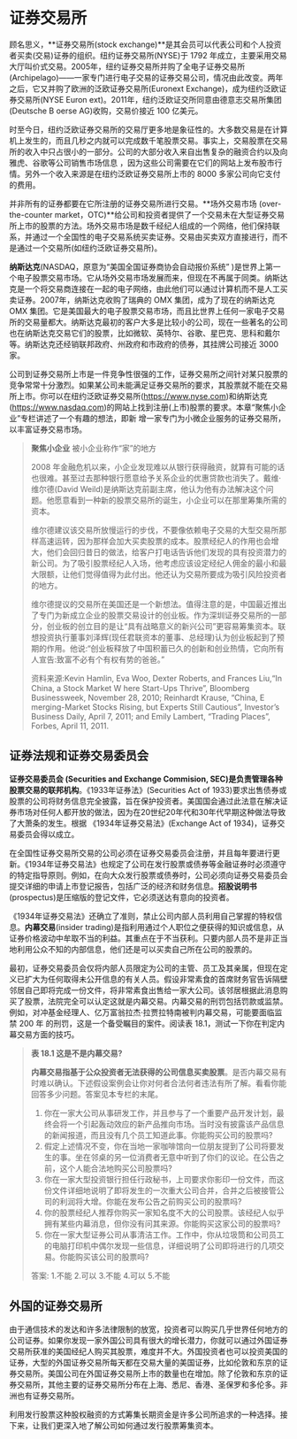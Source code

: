 # 证券交易所

顾名思义，**证券交易所(stock exchange)**是其会员可以代表公司和个人投资者买卖(交易)证券的组织。纽约证券交易所(NYSE)于 1792 年成立，主要采用交易大厅叫价式交易。2005年，纽约证券交易所并购了全电子证券交易所(Archipelago)——一家专门进行电子交易的证券交易公司，情况由此改变。两年之后，它又并购了欧洲的泛欧证券交易所(Euronext Exchange)，成为纽约泛欧证券交易所(NYSE Euron ext)。2011年，纽约泛欧证交所同意由德意志交易所集团(Deutsche B oerse AG)收购，交易价接近 100 亿美元。

时至今日，纽约泛欧证券交易所的交易厅更多地是象征性的。大多数交易是在计算机上发生的，而且几秒之内就可以完成数千笔股票交易。事实上，交易股票在交易所的收入中只占很小的一部分。公司的大部分收入来自出售复杂的融资合约以及向雅虎、谷歌等公司销售市场信息 ，因为这些公司需要在它们的网站上发布股市行情。另外一个收入来源是在纽约泛欧证券交易所上市的 8000 多家公司向它支付的费用。

并非所有的证券都要在它所注册的证券交易所进行交易。**场外交易市场 (over-the-counter market，OTC)**给公司和投资者提供了一个交易未在大型证券交易所上市的股票的方法。场外交易市场是数千经纪人组成的一个网络，他们保持联系，并通过一个全国性的电子交易系统买卖证券。交易由买卖双方直接进行，而不是通过一个交易所(如纽约泛欧证券交易所)。

**纳斯达克**(NASDAQ，原意为“美国全国证券商协会自动报价系统” )是世界上第一个电子股票交易市场。它从场外交易市场发展而来，但现在不再属于同类。纳斯达克是一个将交易商连接在一起的电子网络，由此他们可以通过计算机而不是人工买卖证券。2007年，纳斯达克收购了瑞典的 OMX 集团，成为了现在的纳斯达克 OMX 集团。它是美国最大的电子股票交易市场，而且比世界上任何一家电子交易所的交易量都大。纳斯达克最初的客户大多是比较小的公司，现在一些著名的公司也在纳斯达克交易它们的股票，比如微软、英特尔、谷歌、星巴克、思科和戴尔等。纳斯达克还经销联邦政府、州政府和市政府的债券，其挂牌公司接近 3000 家。

公司到证券交易所上市是一件竞争性很强的工作，证券交易所之间针对某只股票的竞争常常十分激烈。如果某公司未能满足证券交易所的要求，其股票就不能在交易所上市。你可以在纽约泛欧证券交易所(<https://www.nyse.com>)和纳斯达克(<https://www.nasdaq.com>)的网站上找到注册(上市)股票的要求。本章“聚焦小企业”专栏讲述了一个有趣的想法，即新 增一家专门为小微企业服务的证券交易所，以丰富证券交易市场。

> **聚焦小企业** 被小企业称作“家”的地方
>
> 2008 年金融危机以来，小企业发现难以从银行获得融资，就算有可能的话也很难。甚至过去那种银行愿意给予关系企业的优惠贷款也消失了。戴维·维尔德(David Weild)是纳斯达克前副主席，他认为他有办法解决这个问题。他愿意看到一种新的股票交易所的诞生，小企业可以在那里筹集所需的资本。
>
> 维尔德建议该交易所放慢运行的步伐，不要像依赖电子交易的大型交易所那样高速运转，因为那样会加大买卖股票的成本。股票经纪人的作用也会增大，他们会回归昔日的做法，给客户打电话告诉他们发现的具有投资潜力的新公司。为了吸引股票经纪人入场，他考虑应该设定经纪人佣金的最小和最大限额，让他们觉得值得为此付出。他还认为交易所要成为吸引风险投资者的地方。
>
> 维尔德提议的交易所在美国还是一个新想法。值得注意的是，中国最近推出了专门为新成立企业的股票交易设计的创业板。作为深圳证券交易所的一部分，创业板的创立目的是让“具有战略意义的新兴公司”更容易筹集资本。联想投资执行董事刘泽辉(现任君联资本的董事、总经理)认为创业板起到了预期的作用。他说:“创业板释放了中国积蓄已久的创新和创业热情，它向所有人宣告:致富不必有个有权有势的爸爸。”
>
> 资料来源:Kevin Hamlin, Eva Woo, Dexter Roberts, and Frances Liu,“In China, a Stock Market W here Start-Ups Thrive”, Bloomberg Businessweek, November 28, 2010; Reinhardt Krause, “China, E merging-Market Stocks Rising, but Experts Still Cautious”, Investor’s Business Daily, April 7, 2011; and Emily Lambert, “Trading Places”, Forbes, April 11, 2011.

## 证券法规和证券交易委员会

**证券交易委员会 (Securities and Exchange Commision, SEC)是负责管理各种股票交易的联邦机构**。《1933年证券法》(Securities Act of 1933)要求出售债券或股票的公司将财务信息完全披露，旨在保护投资者。美国国会通过此法意在解决证券市场对任何人都开放的做法，因为在20世纪20年代和30年代早期这种做法导致了大萧条的发生。根据 《1934年证券交易法》(Exchange Act of 1934)，证券交易委员会得以成立。

在全国性证券交易所交易的公司必须在证券交易委员会注册，并且每年要进行更新。《1934年证券交易法》也规定了公司在发行股票或债券等金融证券时必须遵守的特定指导原则。例如，在向大众发行股票或债券时，公司必须向证券交易委员会提交详细的申请上市登记报告，包括广泛的经济和财务信息。**招股说明书**(prospectus)是压缩版的登记文件，它必须送达有意向的投资者。

《1934年证券交易法》还确立了准则，禁止公司内部人员利用自己掌握的特权信息。**内幕交易**(insider trading)是指利用通过个人职位之便获得的知识或信息，从证券价格波动中牟取不当的利益。其重点在于不当获利。只要内部人员不是非正当地利用公众不知的内部信息，他们还是可以买卖自己所在公司的股票的。

最初，证券交易委员会仅将内部人员限定为公司的主管、员工及其亲属，但现在定义已扩大为任何取得未公开信息的有关人员。假设非常素食的首席财务官告诉隔壁邻居自己即将完成一份文件，将非常素食出售给一家大公司。该邻居根据此消息购买了股票，法院完全可以认定这就是内幕交易。内幕交易的刑罚包括罚款或监禁。例如，对冲基金经理人、亿万富翁拉杰·拉贾拉特南被判内幕交易，可能要面临监禁 200 年 的刑罚，这是一个备受瞩目的案件。阅读表 18.1，测试一下你在判定内幕交易方面的技巧。

> **表 18.1 这是不是内幕交易?**
>
> **内幕交易指基于公众投资者无法获得的公司信息买卖股票**。是否内幕交易有时难以确认。下述假设案例会让你对何者合法何者违法有所了解。看看你能回答多少问题。答案见本专栏的末尾。
>
> 1. 你在一家大公司从事研发工作，并且参与了一个重要产品开发计划，最终会将一个引起轰动效应的新产品推向市场。当时没有披露该产品信息的新闻报道，而且没有几个员工知道此事。你能购买公司的股票吗?
> 2. 假定上述情况不变，你在当地一家咖啡馆向一位朋友提到了公司将要发生的事。坐在邻桌的另一位消费者无意中听到了你们的议论。在公告之前，这个人能合法地购买公司股票吗?
> 3. 你在一家大型投资银行担任行政秘书，上司要求你影印一份文件，而这份文件详细地说明了即将发生的一次重大公司合并，合并之后被接管公司的利润将大增。你能在发布公告之前购买公司的股票吗?
> 4. 你的股票经纪人推荐你购买一家知名度不大的公司股票。该经纪人似乎拥有某些内幕消息，但你没有问其来源。你能购买这家公司的股票吗?
> 5. 你在一家大型证券公司从事清洁工作。工作中，你从垃圾筒和公司员工的电脑打印机中偶尔发现一些信息，详细说明了公司即将进行的几项交易。你能购买该公司的股票吗?
>
> 答案: 1.不能 2.可以 3.不能 4.可以 5.不能

## 外国的证券交易所

由于通信技术的发达和许多法律限制的放宽，投资者可以购买几乎世界任何地方的公司证券。如果你发现一家外国公司具有很大的增长潜力，你就可以通过外国证券交易所获准的美国经纪人购买其股票，难度并不大。外国投资者也可以投资美国的证券，大型的外国证券交易所每天都在交易大量的美国证券，比如伦敦和东京的证券交易所。美国公司在外国证券交易所上市的数量也在增加。除了伦敦和东京的证券交易所，其他主要的证券交易所分布在上海、悉尼、香港、圣保罗和多伦多。非洲也有证券交易所。

利用发行股票这种股权融资的方式筹集长期资金是许多公司所追求的一种选择。接下来，让我们更深入地了解公司如何通过发行股票筹集资本。
